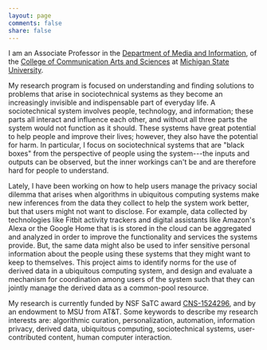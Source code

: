 ```yaml
---
layout: page
comments: false
share: false
---
```


I am an Associate Professor in the [Department of Media and Information](http://mi.msu.edu/), of the [College of Communication Arts and Sciences](http://cas.msu.edu/) at [Michigan State University](http://msu.edu/).

My research program is focused on understanding and finding solutions to problems that arise in sociotechnical systems as they become an increasingly invisible and indispensable part of everyday life. A sociotechnical system involves people, technology, and information; these parts all interact and influence each other, and without all three parts the system would not function as it should. These systems have great potential to help people and improve their lives; however, they also have the potential for harm. In particular, I focus on sociotechnical systems that are "black boxes" from the perspective of people using the system---the inputs and outputs can be observed, but the inner workings can't be and are therefore hard for people to understand.

Lately, I have been working on how to help users manage the privacy social dilemma that arises when algorithms in ubiquitous computing systems make new inferences from the data they collect to help the system work better, but that users might not want to disclose. For example, data collected by technologies like Fitbit activity trackers and digital assistants like Amazon's Alexa or the Google Home that is is stored in the cloud can be aggregated and analyzed in order to improve the functionality and services the systems provide. But, the same data might also be used to infer sensitive personal information about the people using these systems that they might want to keep to themselves. This project aims to identify norms for the use of derived data in a ubiquitous computing system, and design and evaluate a mechanism for coordination among users of the system such that they can jointly manage the derived data as a common-pool resource.

My research is currently funded by NSF SaTC award [CNS-1524296](http://www.nsf.gov/awardsearch/showAward?AWD_ID=1524296), and by an endowment to MSU from AT&T. Some keywords to describe my research interests are: algorithmic curation, personalization, automation, information privacy, derived data, ubiquitous computing, sociotechnical systems, user-contributed content, human computer interaction.

<!--
### Recent News

- Presenting the latest paper from my algorithmic curation grant, [**Explanations as Mechanisms for Algorithmic Transparency**](http://bierdoctor.com/papers/rader_chi18.pdf), at CHI (April 2018)

- Presenting an invited talk at the University of Maryland College of Information Studies (April 2018)

- Presenting an invited talk at the Penn State University College of Information Sciences and Technology (March 2018)

- Presenting an invited talk at the University of Pittsburgh School of Computing and Information (February 2018)

- Presenting an invited talk at the University of Illinois School of Information Sciences (February 2018)

- Organizing and attending an [NSF-funded](https://www.nsf.gov/awardsearch/showAward?AWD_ID=1748381) [**Workshop on Trustworthy Algorithmic Decision-Making**](http://trustworthy-algorithms.org/) (December 2017)

- Attending the [**Bridging Industry and Academia to Tackle Responsible Research and Privacy Practices**](https://fpf.org/research-privacy-practices/) workshop at Facebook in New York (November 2017)

- Attending the [**Computing Research: Addressing National Priorities and Societal Needs 2017**](http://cra.org/ccc/events/computing-research-addressing-national-priorities-societal-needs-2017/) symposium in Washington DC (October 2017)

- Presenting an invited talk, **Conceptualizing Digital Privacy as a Social Dilemma**, at the [CSE Colloquia Series](https://engineering.wustl.edu/Events/Pages/CSE-Colloquia-Series-Emilee-Rader.aspx) at Washington University in St. Louis (October 2017)

- Presenting the latest paper from my privacy grant, [**The Importance of Visibility for Folk Theories of Sensor Data**](https://www.usenix.org/conference/soups2017/technical-sessions/presentation/rader), at SOUPS 2017 (July 2017)

- Presenting at the [**Workshop on Security and Human Behavior**](https://www.cl.cam.ac.uk/~rja14/shb17/) at the University of Cambridge (May 2017)
-->
